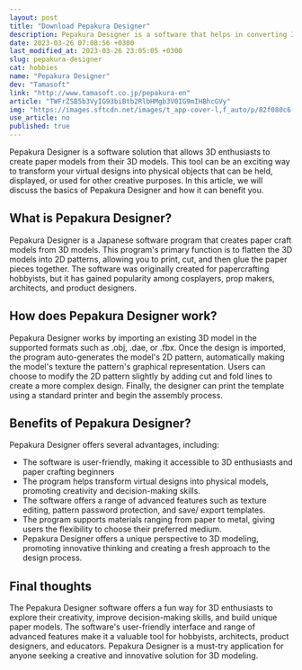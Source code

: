 ```yaml
---
layout: post
title: "Download Pepakura Designer"
description: Pepakura Designer is a software that helps in converting 3D models into paper models. This article will help you understand the basics of Pepakura Designer and its benefits to promote your creativity.
date: 2023-03-26 07:08:56 +0300
last_modified_at: 2023-03-26 23:05:05 +0300
slug: pepakura-designer
cat: hobbies
name: "Pepakura Designer"
dev: "Tamasoft"
link: "http://www.tamasoft.co.jp/pepakura-en"
article: "TWFrZSB5b3VyIG93biBtb2RlbHMgb3V0IG9mIHBhcGVy"
img: "https://images.sftcdn.net/images/t_app-cover-l,f_auto/p/82f080c6-96d5-11e6-938f-00163ed833e7/2366423947/pepakura-designer-screenshot.jpg"
use_article: no
published: true
---
```

Pepakura Designer is a software solution that allows 3D enthusiasts to create paper models from their 3D models. This tool can be an exciting way to transform your virtual designs into physical objects that can be held, displayed, or used for other creative purposes. In this article, we will discuss the basics of Pepakura Designer and how it can benefit you.

## What is Pepakura Designer?

Pepakura Designer is a Japanese software program that creates paper craft models from 3D models. This program's primary function is to flatten the 3D models into 2D patterns, allowing you to print, cut, and then glue the paper pieces together. The software was originally created for papercrafting hobbyists, but it has gained popularity among cosplayers, prop makers, architects, and product designers.

## How does Pepakura Designer work?

Pepakura Designer works by importing an existing 3D model in the supported formats such as .obj, .dae, or .fbx. Once the design is imported, the program auto-generates the model's 2D pattern, automatically making the model's texture the pattern's graphical representation. Users can choose to modify the 2D pattern slightly by adding cut and fold lines to create a more complex design. Finally, the designer can print the template using a standard printer and begin the assembly process.

## Benefits of Pepakura Designer?

Pepakura Designer offers several advantages, including:

- The software is user-friendly, making it accessible to 3D enthusiasts and paper crafting beginners
- The program helps transform virtual designs into physical models, promoting creativity and decision-making skills.
- The software offers a range of advanced features such as texture editing, pattern password protection, and save/ export templates.
- The program supports materials ranging from paper to metal, giving users the flexibility to choose their preferred medium.
- Pepakura Designer offers a unique perspective to 3D modeling, promoting innovative thinking and creating a fresh approach to the design process.

## Final thoughts

The Pepakura Designer software offers a fun way for 3D enthusiasts to explore their creativity, improve decision-making skills, and build unique paper models. The software's user-friendly interface and range of advanced features make it a valuable tool for hobbyists, architects, product designers, and educators. Pepakura Designer is a must-try application for anyone seeking a creative and innovative solution for 3D modeling.